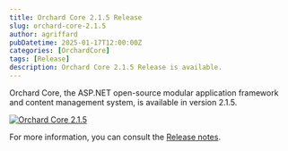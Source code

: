 ```yaml
---
title: Orchard Core 2.1.5 Release
slug: orchard-core-2.1.5
author: agriffard
pubDatetime: 2025-01-17T12:00:00Z
categories: [OrchardCore]
tags: [Release]
description: Orchard Core 2.1.5 Release is available.
---
```


Orchard Core, the ASP.NET open-source modular application framework and content management system, is available in version 2.1.5.

[![Orchard Core 2.1.5](https://opengraph.githubassets.com/08cc692a76e5b1d8d7b2769e1ce06c753b83dec193601aa4ab3cb02ca3145839/OrchardCMS/OrchardCore/releases/tag/v2.1.5)](https://github.com/OrchardCMS/OrchardCore/releases/tag/v2.1.5)

For more information, you can consult the [Release notes](https://docs.orchardcore.net/en/latest/docs/releases/2.1.5/).

